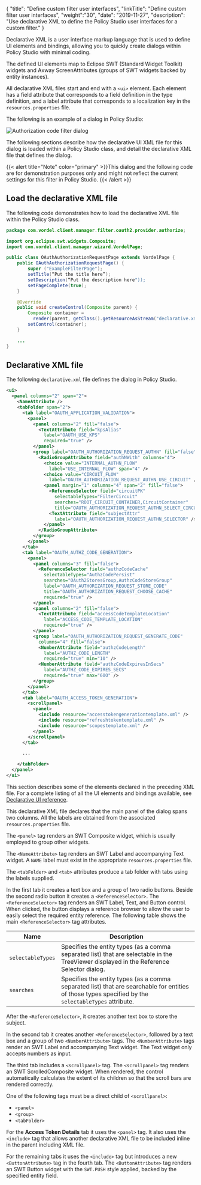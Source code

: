 {
"title": "Define custom filter user interfaces",
"linkTitle": "Define custom filter user interfaces",
"weight":"30",
"date": "2019-11-27",
"description": "Use declarative XML to define the Policy Studio user interfaces for a custom filter."
}

Declarative XML is a user interface markup language that is used to define UI elements and bindings, allowing you to quickly create dialogs within Policy Studio with minimal coding.

The defined UI elements map to Eclipse SWT (Standard Widget Toolkit) widgets and Axway ScreenAttributes (groups of SWT widgets backed by entity instances).

All declarative XML files start and end with a `<ui>` element. Each element has a field attribute that corresponds to a field definition in the type definition, and a label attribute that corresponds to a localization key in the `resources.properties` file.

The following is an example of a dialog in Policy Studio:

![Authorization code filter dialog](/Images/APIGatewayDeveloperGuide/authz_code_filter.png)

The following sections describe how the declarative UI XML file for this dialog is loaded within a Policy Studio class, and detail the declarative XML file that defines the dialog.

{{< alert title="Note" color="primary" >}}This dialog and the following code are for demonstration purposes only and might not reflect the current settings for this filter in Policy Studio. {{< /alert >}}

## Load the declarative XML file

The following code demonstrates how to load the declarative XML file within the Policy Studio class.

```java
package com.vordel.client.manager.filter.oauth2.provider.authorize;

import org.eclipse.swt.widgets.Composite;
import com.vordel.client.manager.wizard.VordelPage;

public class OAuthAuthorizationRequestPage extends VordelPage {
    public OAuthAuthorizationRequestPage() {
        super ("ExampleFilterPage");
        setTitle(“Put the title here”);
        setDescription(“Put the description here"));
        setPageComplete(true);
    }

    @Override
    public void createControl(Composite parent) {
        Composite container =
          render(parent, getClass().getResourceAsStream("declarative.xml"));
        setControl(container);
    }

    ...
}
```

## Declarative XML file

The following `declarative.xml` file defines the dialog in Policy Studio.

```xml
<ui>
  <panel columns="2" span="2">
    <NameAttribute />
    <tabFolder span="2">
      <tab label="OAUTH_APPLICATION_VALIDATION">
        <panel>
          <panel columns="2" fill="false">
            <TextAttribute field="kpsAlias"
              label="OAUTH_USE_KPS"
              required="true" />
          </panel>
          <group label="OAUTH_AUTHORIZATION_REQUEST_AUTHN" fill="false">
            <RadioGroupAttribute field="authNWith" columns="4">
              <choice value="INTERNAL_AUTHN_FLOW"
                label="USE_INTERNAL_FLOW" span="4" />
              <choice value="CIRCUIT_FLOW"
                label="OAUTH_AUTHORIZATION_REQUEST_AUTHN_USE_CIRCUIT" />
              <panel margin="1" columns="4" span="2" fill="false">
                <ReferenceSelector field="circuitPK"
                  selectableTypes="FilterCircuit"
                  searches="ROOT_CIRCUIT_CONTAINER,CircuitContainer"
                  title="OAUTH_AUTHORIZATION_REQUEST_AUTHN_SELECT_CIRCUIT" />
                <TextAttribute field="subjectAttr"
                  label="OAUTH_AUTHORIZATION_REQUEST_AUTHN_SELECTOR" />
              </panel>
            </RadioGroupAttribute>
          </group>
        </panel>
      </tab>
      <tab label="OAUTH_AUTHZ_CODE_GENERATION">
        <panel>
          <panel columns="3" fill="false">
            <ReferenceSelector field="authzCodeCache"
              selectableTypes="AuthzCodePersist"
              searches="OAuth2StoresGroup,AuthzCodeStoreGroup"
              label="OAUTH_AUTHORIZATION_REQUEST_STORE_CODE"
              title="OAUTH_AUTHORIZATION_REQUEST_CHOOSE_CACHE"
              required="true" />
          </panel>
          <panel columns="2" fill="false">
            <TextAttribute field="accessCodeTemplateLocation"
              label="ACCESS_CODE_TEMPLATE_LOCATION"
              required="true" />
          </panel>
          <group label="OAUTH_AUTHORIZATION_REQUEST_GENERATE_CODE"
            columns="4" fill="false">
            <NumberAttribute field="authzCodeLength"
              label="AUTHZ_CODE_LENGTH"
              required="true" min="10" />
            <NumberAttribute field="authzCodeExpiresInSecs"
              label="AUTHZ_CODE_EXPIRES_SECS"
              required="true" max="60O" />
          </group>
        </panel>
      </tab>
      <tab label="OAUTH_ACCESS_TOKEN_GENERATION">
        <scrollpanel>
          <panel>
            <include resource="accesstokengenerationtemplate.xml" />
            <include resource="refreshtokentemplate.xml" />
            <include resource="scopestemplate.xml" />
          </panel>
        </scrollpanel>
      </tab>

      ...

    </tabFolder>
  </panel>
</ui>
```

This section describes some of the elements declared in the preceding XML file. For a complete listing of all the UI elements and bindings available, see [Declarative UI reference](/docs/apigtw_ref/dec_ui_reference).

This declarative XML file declares that the main panel of the dialog spans two columns. All the labels are obtained from the associated `resources.properties` file.

The `<panel>` tag renders an SWT Composite widget, which is usually employed to group other widgets.

The `<NameAttribute>` tag renders an SWT Label and accompanying Text widget. A `NAME` label must exist in the appropriate `resources.properties` file.

The `<tabFolder>` and `<tab>` attributes produce a tab folder with tabs using the labels supplied.

In the first tab it creates a text box and a group of two radio buttons. Beside the second radio button it creates a `<ReferenceSelector>`. The `<ReferenceSelector>` tag renders an SWT Label, Text, and Button control. When clicked, the button displays a reference browser to allow the user to easily select the required entity reference. The following table shows the main `<ReferenceSelector>` tag attributes.

| Name              | Description                                                                                                                                          |
|-------------------|------------------------------------------------------------------------------------------------------------------------------------------------------|
| `selectableTypes` | Specifies the entity types (as a comma separated list) that are selectable in the TreeViewer displayed in the Reference Selector dialog.             |
| `searches`        | Specifies the entity types (as a comma separated list) that are searchable for entities of those types specified by the `selectableTypes` attribute. |

After the `<ReferenceSelector>`, it creates another text box to store the subject.

In the second tab it creates another `<ReferenceSelector>`, followed by a text box and a group of two `<NumberAttribute>` tags. The `<NumberAttribute>` tags render an SWT Label and accompanying Text widget. The Text widget only accepts numbers as input.

The third tab includes a `<scrollpanel>` tag. The `<scrollpanel>` tag renders an SWT ScrolledComposite widget. When rendered, the control automatically calculates the extent of its children so that the scroll bars are rendered correctly.

One of the following tags must be a direct child of `<scrollpanel>`:

* `<panel>`
* `<group>`
* `<tabFolder>`

For the **Access Token Details** tab it uses the `<panel>` tag. It also uses the `<include>` tag that allows another declarative XML file to be included inline in the parent including XML file.

For the remaining tabs it uses the `<include>` tag but introduces a new `<ButtonAttribute>` tag in the fourth tab. The `<ButtonAttribute>` tag renders an SWT Button widget with the `SWT.PUSH` style applied, backed by the specified entity field.
